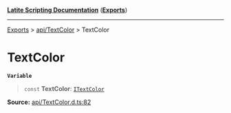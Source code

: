 [**Latite Scripting Documentation**](../../README.md) ([**Exports**](../../exports.md))

---

[Exports](../../exports.md) > [api/TextColor](../index.md) > TextColor

# TextColor

**`Variable`**

> `const` **TextColor**: [`ITextColor`](../interfaces/interface.ITextColor.md)

**Source:** [api/TextColor.d.ts:82](https://github.com/EpiclyRaspberry/latitescripting.github.io/blob/0717eac/definitions/api/TextColor.d.ts#L82)
